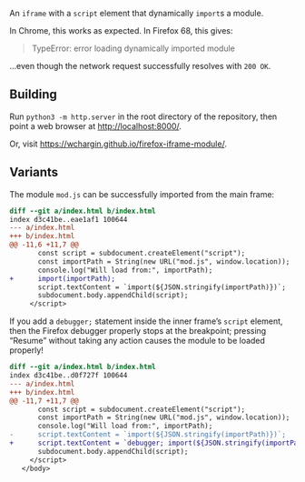 An `iframe` with a `script` element that dynamically `import`s a module.

In Chrome, this works as expected. In Firefox 68, this gives:

> TypeError: error loading dynamically imported module

…even though the network request successfully resolves with `200 OK`.

## Building

Run `python3 -m http.server` in the root directory of the repository,
then point a web browser at <http://localhost:8000/>.

Or, visit <https://wchargin.github.io/firefox-iframe-module/>.

## Variants

The module `mod.js` can be successfully imported from the main frame:

```diff
diff --git a/index.html b/index.html
index d3c41be..eae1af1 100644
--- a/index.html
+++ b/index.html
@@ -11,6 +11,7 @@
       const script = subdocument.createElement("script");
       const importPath = String(new URL("mod.js", window.location));
       console.log("Will load from:", importPath);
+      import(importPath);
       script.textContent = `import(${JSON.stringify(importPath)})`;
       subdocument.body.appendChild(script);
     </script>
```

If you add a `debugger;` statement inside the inner frame’s `script`
element, then the Firefox debugger properly stops at the breakpoint;
pressing “Resume” without taking any action causes the module to be
loaded properly!

```diff
diff --git a/index.html b/index.html
index d3c41be..d0f727f 100644
--- a/index.html
+++ b/index.html
@@ -11,7 +11,7 @@
       const script = subdocument.createElement("script");
       const importPath = String(new URL("mod.js", window.location));
       console.log("Will load from:", importPath);
-      script.textContent = `import(${JSON.stringify(importPath)})`;
+      script.textContent = `debugger; import(${JSON.stringify(importPath)})`;
       subdocument.body.appendChild(script);
     </script>
   </body>
```
